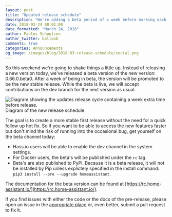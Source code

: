 ```yaml
---
layout: post
title: "Updated release schedule"
description: "We're adding a beta period of a week before marking each release as final."
date: 2018-03-24 00:01:00
date_formatted: "March 24, 2018"
author: Paulus Schoutsen
author_twitter: balloob
comments: true
categories: Announcements
og_image: /images/blog/2018-03-release-schedule/social.png
---
```


So this weekend we're going to shake things a little up. Instead of releasing a new version today, we've released a beta version of the new version: 0.66.0.beta0. After a week of being in beta, the version will be promoted to be the new stable release. While the beta is live, we will accept contributions on the dev branch for the next version as usual.

<p class='img'>
<img
    src='/images/blog/2018-03-release-schedule/release-schedule-diagram.png'
    alt='Diagram showing the updates release cycle containing a week extra time before release.'
>
Diagram of the new release schedule
</p>

The goal is to create a more stable first release without the need for a quick follow up hot fix. So if you want to be able to access the new features faster but don't mind the risk of running into the occasional bug, get yourself on the beta channel today:

 - Hass.io users will be able to enable the dev channel in the system settings.
 - For Docker users, the beta's will be published under the `rc` tag.
 - Beta's are also published to PyPi. Because it is a beta release, it will not be installed by Pip unless explictely specified in the install command: `pip3 install --pre --upgrade homeassistant`.

The documentation for the beta version can be found at [https://rc.home-assistant.io/](https://rc.home-assistant.io/).

If you find issues with either the code or the docs of the pre-release, please open an issue in the [appropriate place](/help/#bugs-feature-requests-and-alike) or, even better, submit a pull request to fix it.
